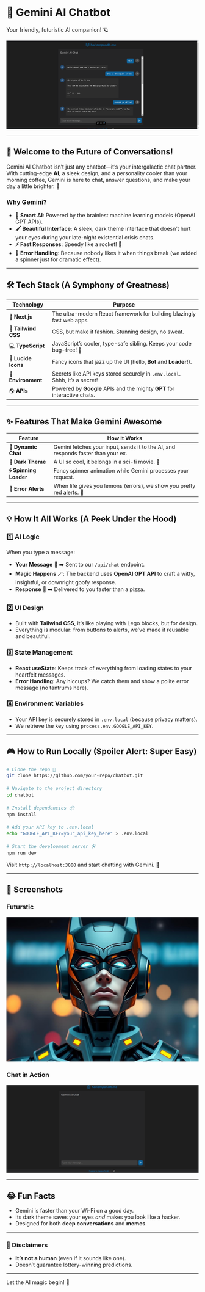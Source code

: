 # **🤖 Gemini AI Chatbot**  
Your friendly, futuristic AI companion! 🪐  

![Gemini Chat](/Screenshot%202024-12-14%20202810.png)  

---

## **🌌 Welcome to the Future of Conversations!**  

Gemini AI Chatbot isn’t just any chatbot—it’s your intergalactic chat partner. With cutting-edge **AI**, a sleek design, and a personality cooler than your morning coffee, Gemini is here to chat, answer questions, and make your day a little brighter. 🌟

### **Why Gemini?**  
- **🧠 Smart AI**: Powered by the brainiest machine learning models (OpenAI GPT APIs).  
- **🖌️ Beautiful Interface**: A sleek, dark theme interface that doesn’t hurt your eyes during your late-night existential crisis chats.  
- **⚡ Fast Responses**: Speedy like a rocket! 🚀  
- **🎉 Error Handling**: Because nobody likes it when things break (we added a spinner just for dramatic effect).  

---

## **🛠️ Tech Stack (A Symphony of Greatness)**  

| **Technology**       | **Purpose**                                                                 |
|-----------------------|-----------------------------------------------------------------------------|
| 🦄 **Next.js**        | The ultra-modern React framework for building blazingly fast web apps.     |
| 🎨 **Tailwind CSS**   | CSS, but make it fashion. Stunning design, no sweat.                       |
| 💻 **TypeScript**     | JavaScript’s cooler, type-safe sibling. Keeps your code bug-free! 🐛         |
| 🤖 **Lucide Icons**   | Fancy icons that jazz up the UI (hello, **Bot** and **Loader**!).           |
| 🔑 **Environment**    | Secrets like API keys stored securely in `.env.local`. Shhh, it’s a secret!|
| 🌎 **APIs**           | Powered by **Google** APIs and the mighty **GPT** for interactive chats.   |

---

## **✨ Features That Make Gemini Awesome**  

| **Feature**             | **How it Works**                                                                 |
|--------------------------|----------------------------------------------------------------------------------|
| **🚀 Dynamic Chat**       | Gemini fetches your input, sends it to the AI, and responds faster than your ex. |
| **🌙 Dark Theme**         | A UI so cool, it belongs in a sci-fi movie. 🌌                                   |
| **🌀 Spinning Loader**    | Fancy spinner animation while Gemini processes your request.                    |
| **🔔 Error Alerts**       | When life gives you lemons (errors), we show you pretty red alerts. 🍋           |

---

## **💡 How It All Works (A Peek Under the Hood)**  

### 1️⃣ **AI Logic**  
When you type a message:  
- **Your Message** 📝 ➡️ Sent to our `/api/chat` endpoint.  
- **Magic Happens** 🪄: The backend uses **OpenAI GPT API** to craft a witty, insightful, or downright goofy response.  
- **Response** 💬 ➡️ Delivered to you faster than a pizza.  

### 2️⃣ **UI Design**  
- Built with **Tailwind CSS**, it’s like playing with Lego blocks, but for design.  
- Everything is modular: from buttons to alerts, we’ve made it reusable and beautiful.  

### 3️⃣ **State Management**  
- **React useState**: Keeps track of everything from loading states to your heartfelt messages.  
- **Error Handling**: Any hiccups? We catch them and show a polite error message (no tantrums here).  

### 4️⃣ **Environment Variables**  
- Your API key is securely stored in `.env.local` (because privacy matters).  
- We retrieve the key using `process.env.GOOGLE_API_KEY`.  

---

## **🎮 How to Run Locally (Spoiler Alert: Super Easy)**  

```bash
# Clone the repo 🚀
git clone https://github.com/your-repo/chatbot.git

# Navigate to the project directory
cd chatbot

# Install dependencies 📦
npm install

# Add your API key to .env.local
echo "GOOGLE_API_KEY=your_api_key_here" > .env.local

# Start the development server 🛠️
npm run dev
```

Visit `http://localhost:3000` and start chatting with Gemini. 💬  

---

## **📸 Screenshots**  

### **Futurstic**  
![Homepage](/batmen.jpeg)

### **Chat in Action**  
![Chat Example](/image.png)

---

## **😂 Fun Facts**  

- Gemini is faster than your Wi-Fi on a good day.  
- Its dark theme saves your eyes *and* makes you look like a hacker.  
- Designed for both **deep conversations** and **memes**.  

---

### **🚨 Disclaimers**  
- **It’s not a human** (even if it sounds like one).  
- Doesn’t guarantee lottery-winning predictions.  

---

Let the AI magic begin! 💫